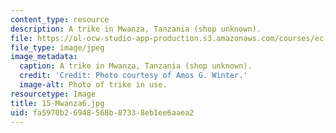 ```yaml
---
content_type: resource
description: A trike in Mwanza, Tanzania (shop unknown).
file: https://ol-ocw-studio-app-production.s3.amazonaws.com/courses/ec-721-wheelchair-design-in-developing-countries-spring-2009/fa5970b26948568b87338eb1ee6aaea2_15-Mwanza6.jpg
file_type: image/jpeg
image_metadata:
  caption: A trike in Mwanza, Tanzania (shop unknown).
  credit: 'Credit: Photo courtesy of Amos G. Winter.'
  image-alt: Photo of trike in use.
resourcetype: Image
title: 15-Mwanza6.jpg
uid: fa5970b2-6948-568b-8733-8eb1ee6aaea2
---
```

